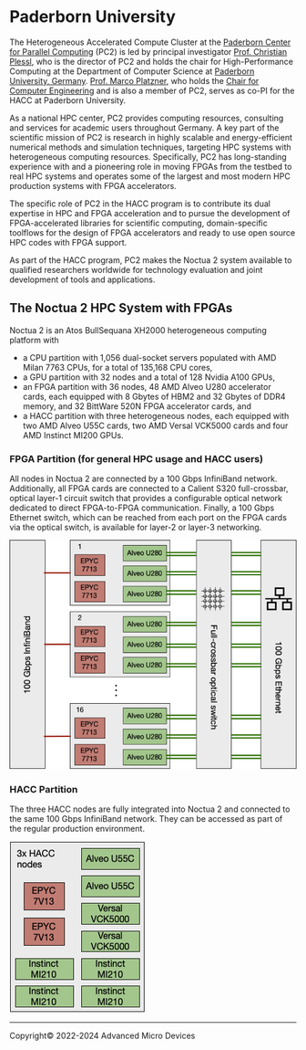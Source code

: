 # Paderborn University

The Heterogeneous Accelerated Compute Cluster at the [Paderborn Center for Parallel Computing](https://pc2.uni-paderborn.de) (PC2) is led by principal investigator [Prof. Christian Plessl](https://en.cs.uni-paderborn.de/hpc/team/plessl), who is the director of PC2 and holds the chair for High-Performance Computing at the Department of Computer Science at [Paderborn University, Germany](https://www.uni-paderborn.de/en). [Prof. Marco Platzner](https://en.cs.uni-paderborn.de/ceg/team/group/people/marco-platzner), who holds the [Chair for Computer Engineering](https://en.cs.uni-paderborn.de/ceg) and is also a member of PC2, serves as co-PI for the HACC at Paderborn University.

As a national HPC center, PC2 provides computing resources, consulting and services for academic users throughout Germany. A key part of the scientific mission of PC2 is research in highly scalable and energy-efficient numerical methods and simulation techniques, targeting HPC systems with heterogeneous computing resources. Specifically, PC2 has long-standing experience with and a pioneering role in moving FPGAs from the testbed to real HPC systems and operates some of the largest and most modern HPC production systems with FPGA accelerators.

The specific role of PC2 in the HACC program is to contribute its dual expertise in HPC and FPGA acceleration and to pursue the development of FPGA-accelerated libraries for scientific computing, domain-specific toolflows for the design of FPGA accelerators and ready to use open source HPC codes with FPGA support.

As part of the HACC program, PC2 makes the Noctua 2 system available to qualified researchers worldwide for technology evaluation and joint development of tools and applications.


## The Noctua 2 HPC System with FPGAs

Noctua 2 is an Atos BullSequana XH2000 heterogeneous computing platform with

* a CPU partition with 1,056 dual-socket servers populated with AMD Milan 7763 CPUs, for a total of 135,168 CPU cores,
* a GPU partition with 32 nodes and a total of 128 Nvidia A100 GPUs,
* an FPGA partition with 36 nodes, 48 AMD Alveo U280 accelerator cards, each equipped with 8 Gbytes of HBM2 and 32 Gbytes of DDR4 memory, and 32 BittWare 520N FPGA accelerator cards, and
* a HACC partition with three heterogeneous nodes, each equipped with two AMD Alveo U55C cards, two AMD Versal VCK5000 cards and four AMD Instinct MI200 GPUs.

### FPGA Partition (for general HPC usage and HACC users)

All nodes in Noctua 2 are connected by a 100 Gbps InfiniBand network. Additionally, all FPGA cards are connected to a Calient S320 full-crossbar, optical layer-1 circuit switch that provides a configurable optical network dedicated to direct FPGA-to-FPGA communication. Finally, a 100 Gbps Ethernet switch, which can be reached from each port on the FPGA cards via the optical switch, is available for layer-2 or layer-3 networking.

![AMD Alveo Nodes in the Noctua 2 HPC System](images/paderborn/xacc_paderborn.png)

### HACC Partition

The three HACC nodes are fully integrated into Noctua 2 and connected to the same 100 Gbps InfiniBand network. They can be accessed as part of the regular production environment.

![AMD HACC Nodes in the Noctua 2 HPC System](images/paderborn/xacc_paderborn_haccnodes.png)


---------------------------------------
<p class="copyright">Copyright&copy; 2022-2024 Advanced Micro Devices</p>
